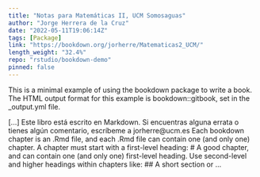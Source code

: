 ```yaml
---
title: "Notas para Matemáticas II, UCM Somosaguas"
author: "Jorge Herrera de la Cruz"
date: "2022-05-11T19:06:14Z"
tags: [Package]
link: "https://bookdown.org/jorherre/Matematicas2_UCM/"
length_weight: "32.4%"
repo: "rstudio/bookdown-demo"
pinned: false
---
```


<p>This is a minimal example of using the bookdown package to write a book.
The HTML output format for this example is bookdown::gitbook,
set in the _output.yml file.</p> [...] Este libro está escrito en Markdown. Si encuentras alguna errata o tienes algún comentario, escríbeme a jorherre@ucm.es Each bookdown chapter is an .Rmd file, and each .Rmd file can contain one (and only one) chapter. A chapter must start with a first-level heading: # A good chapter, and can contain one (and only one) first-level heading. Use second-level and higher headings within chapters like: ## A short section or ...
